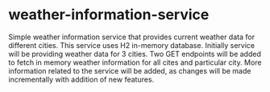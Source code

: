 # weather-information-service
Simple weather information service  that provides current weather data for different cities.
This service uses H2 in-memory database.
Initially service will be providing weather data for 3 cities. Two GET endpoints will be added to fetch in memory weather information for all cites and particular city. 
More information related to the service will be added, as changes will be made incrementally with addition of new features.